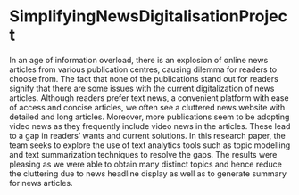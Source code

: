 # SimplifyingNewsDigitalisationProject
In an age of information overload, there is an explosion of online news articles from various publication centres, causing dilemma for readers to choose from. The fact that none of the publications stand out for readers signify that there are some issues with the current digitalization of news articles. Although readers prefer text news, a convenient platform with ease of access and concise articles, we often see a cluttered news website with detailed and long articles. Moreover, more publications seem to be adopting video news as they frequently include video news in the articles. These lead to a gap in readers’ wants and current solutions. In this research paper, the team seeks to explore the use of text analytics tools such as topic modelling and text summarization techniques to resolve the gaps. The results were pleasing as we were able to obtain many distinct topics and hence reduce the cluttering due to news headline display as well as to generate summary for news articles.
